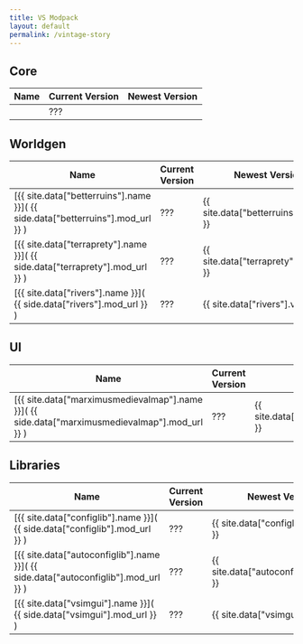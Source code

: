 ```yaml
---
title: VS Modpack
layout: default
permalink: /vintage-story
---
```

## Core

| Name | Current Version | Newest Version |
| ---- | --------------- | -------------- |
|      | ???             |                |

## Worldgen

| Name                                                                            | Current Version | Newest Version                         |
| ------------------------------------------------------------------------------- | --------------- | -------------------------------------- |
| [{{ site.data["betterruins"].name }}]( {{ side.data["betterruins"].mod_url }} ) | ???             | {{ site.data["betterruins"].version }} |
| [{{ site.data["terraprety"].name }}]( {{ side.data["terraprety"].mod_url }} )   | ???             | {{ site.data["terraprety"].version }}  |
| [{{ site.data["rivers"].name }}]( {{ side.data["rivers"].mod_url }} )           | ???             | {{ site.data["rivers"].version }}      |
## UI

| Name                                                                                            | Current Version | Newest Version                                 |
| ----------------------------------------------------------------------------------------------- | --------------- | ---------------------------------------------- |
| [{{ site.data["marximusmedievalmap"].name }}]( {{ side.data["marximusmedievalmap"].mod_url }} ) | ???             | {{ site.data["marximusmedievalmap"].version }} |

## Libraries

| Name                                                                                | Current Version | Newest Version                           |
| ----------------------------------------------------------------------------------- | --------------- | ---------------------------------------- |
| [{{ site.data["configlib"].name }}]( {{ side.data["configlib"].mod_url }} )         | ???             | {{ site.data["configlib"].version }}     |
| [{{ site.data["autoconfiglib"].name }}]( {{ side.data["autoconfiglib"].mod_url }} ) | ???             | {{ site.data["autoconfiglib"].version }} |
| [{{ site.data["vsimgui"].name }}]( {{ side.data["vsimgui"].mod_url }} )             | ???             | {{ site.data["vsimgui"].version }}       |

